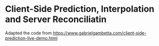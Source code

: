 # Client-Side Prediction, Interpolation and Server Reconciliatin

Adapted the code from https://www.gabrielgambetta.com/client-side-prediction-live-demo.html
